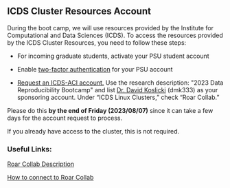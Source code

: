  ## ICDS Cluster Resources Account

During the boot camp, we will use resources provided by the Institute for Computational and Data Sciences (ICDS). To access the resources provided by the ICDS Cluster Resources, you need to follow these steps:

* For incoming graduate students, activate your PSU student account

* Enable [two-factor authentication](https://accounts.psu.edu/2fa) for your PSU account

* [Request an ICDS-ACI account.](https://accounts.aci.ics.psu.edu/) Use the research description: "2023 Data Reproducibility Bootcamp" and list [Dr. David Koslicki](https://www.huck.psu.edu/people/david-koslicki) (dmk333) as your sponsoring account. Under “ICDS Linux Clusters,” check “Roar Collab.”

Please do this **by the end of Friday (2023/08/07)** since it can take a few days for the account request to process.

If you already have access to the cluster, this is not required. 

### Useful Links:
[Roar Collab Description](https://www.icds.psu.edu/computing-services/roar-collab/)

[How to connect to Roar Collab](https://www.icds.psu.edu/connecting-to-roar-collab/)
